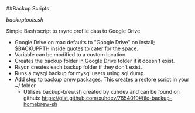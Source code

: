 ##Backup Scripts

_backuptools.sh_

Simple Bash script to rsync profile data to Google Drive

* Google Drive on mac defaults to "Google Drive" on install; $BACKUPPTH inside quotes to cater for the space.
* Variable can be modified to a custom location.
* Creates the backup folder in Google Drive folder if it doesn't exist.
* Rsycn creates each backup folder if they don't exist.
* Runs a mysql backup for mysql users using sql dump.
* Add step to backup brew packages. This creates a restore script in your ~/ folder.
  * Utilises backup-brew.sh created by xuhdev and can be found on github: https://gist.github.com/xuhdev/7854010#file-backup-homebrew-sh
